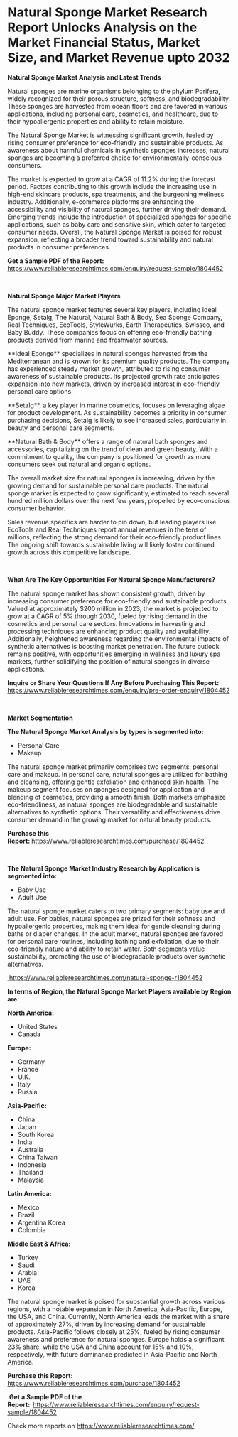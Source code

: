 <p><h1>Natural Sponge Market Research Report Unlocks Analysis on the Market Financial Status, Market Size, and Market Revenue upto 2032</h1></p><p><strong>Natural Sponge Market Analysis and Latest Trends</strong></p>
<p><p>Natural sponges are marine organisms belonging to the phylum Porifera, widely recognized for their porous structure, softness, and biodegradability. These sponges are harvested from ocean floors and are favored in various applications, including personal care, cosmetics, and healthcare, due to their hypoallergenic properties and ability to retain moisture. </p><p>The Natural Sponge Market is witnessing significant growth, fueled by rising consumer preference for eco-friendly and sustainable products. As awareness about harmful chemicals in synthetic sponges increases, natural sponges are becoming a preferred choice for environmentally-conscious consumers. </p><p>The market is expected to grow at a CAGR of 11.2% during the forecast period. Factors contributing to this growth include the increasing use in high-end skincare products, spa treatments, and the burgeoning wellness industry. Additionally, e-commerce platforms are enhancing the accessibility and visibility of natural sponges, further driving their demand. Emerging trends include the introduction of specialized sponges for specific applications, such as baby care and sensitive skin, which cater to targeted consumer needs. Overall, the Natural Sponge Market is poised for robust expansion, reflecting a broader trend toward sustainability and natural products in consumer preferences.</p></p>
<p><strong>Get a Sample PDF of the Report:&nbsp;</strong> <a href="https://www.reliableresearchtimes.com/enquiry/request-sample/1804452?utm_campaign=3355&utm_medium=2&utm_source=Github&utm_content=ia&utm_term=04042025&utm_id=natural-sponge">https://www.reliableresearchtimes.com/enquiry/request-sample/1804452</a></p>
<p>&nbsp;</p>
<p><strong>Natural Sponge Major Market Players</strong></p>
<p><p>The natural sponge market features several key players, including Ideal Eponge, Setalg, The Natural, Natural Bath & Body, Sea Sponge Company, Real Techniques, EcoTools, StyleWurks, Earth Therapeutics, Swissco, and Baby Buddy. These companies focus on offering eco-friendly bathing products derived from marine and freshwater sources.</p><p>**Ideal Eponge** specializes in natural sponges harvested from the Mediterranean and is known for its premium quality products. The company has experienced steady market growth, attributed to rising consumer awareness of sustainable products. Its projected growth rate anticipates expansion into new markets, driven by increased interest in eco-friendly personal care options.</p><p>**Setalg**, a key player in marine cosmetics, focuses on leveraging algae for product development. As sustainability becomes a priority in consumer purchasing decisions, Setalg is likely to see increased sales, particularly in beauty and personal care segments.</p><p>**Natural Bath & Body** offers a range of natural bath sponges and accessories, capitalizing on the trend of clean and green beauty. With a commitment to quality, the company is positioned for growth as more consumers seek out natural and organic options.</p><p>The overall market size for natural sponges is increasing, driven by the growing demand for sustainable personal care products. The natural sponge market is expected to grow significantly, estimated to reach several hundred million dollars over the next few years, propelled by eco-conscious consumer behavior.</p><p>Sales revenue specifics are harder to pin down, but leading players like EcoTools and Real Techniques report annual revenues in the tens of millions, reflecting the strong demand for their eco-friendly product lines. The ongoing shift towards sustainable living will likely foster continued growth across this competitive landscape.</p></p>
<p>&nbsp;</p>
<p><strong>What Are The Key Opportunities For Natural Sponge Manufacturers?</strong></p>
<p><p>The natural sponge market has shown consistent growth, driven by increasing consumer preference for eco-friendly and sustainable products. Valued at approximately $200 million in 2023, the market is projected to grow at a CAGR of 5% through 2030, fueled by rising demand in the cosmetics and personal care sectors. Innovations in harvesting and processing techniques are enhancing product quality and availability. Additionally, heightened awareness regarding the environmental impacts of synthetic alternatives is boosting market penetration. The future outlook remains positive, with opportunities emerging in wellness and luxury spa markets, further solidifying the position of natural sponges in diverse applications.</p></p>
<p><strong>Inquire or Share Your Questions If Any Before Purchasing This Report:</strong> <a href="https://www.reliableresearchtimes.com/enquiry/pre-order-enquiry/1804452?utm_campaign=3355&utm_medium=2&utm_source=Github&utm_content=ia&utm_term=04042025&utm_id=natural-sponge">https://www.reliableresearchtimes.com/enquiry/pre-order-enquiry/1804452</a></p>
<p>&nbsp;</p>
<p><strong>Market Segmentation</strong></p>
<p><strong>The Natural Sponge Market Analysis by types is segmented into:</strong></p>
<p><ul><li>Personal Care</li><li>Makeup</li></ul></p>
<p><p>The natural sponge market primarily comprises two segments: personal care and makeup. In personal care, natural sponges are utilized for bathing and cleansing, offering gentle exfoliation and enhanced skin health. The makeup segment focuses on sponges designed for application and blending of cosmetics, providing a smooth finish. Both markets emphasize eco-friendliness, as natural sponges are biodegradable and sustainable alternatives to synthetic options. Their versatility and effectiveness drive consumer demand in the growing market for natural beauty products.</p></p>
<p><strong>Purchase this Report:&nbsp;</strong><a href="https://www.reliableresearchtimes.com/purchase/1804452?utm_campaign=3355&utm_medium=2&utm_source=Github&utm_content=ia&utm_term=04042025&utm_id=natural-sponge">https://www.reliableresearchtimes.com/purchase/1804452</a></p>
<p>&nbsp;</p>
<p><strong>The Natural Sponge Market Industry Research by Application is segmented into:</strong></p>
<p><ul><li>Baby Use</li><li>Adult Use</li></ul></p>
<p><p>The natural sponge market caters to two primary segments: baby use and adult use. For babies, natural sponges are prized for their softness and hypoallergenic properties, making them ideal for gentle cleansing during baths or diaper changes. In the adult market, natural sponges are favored for personal care routines, including bathing and exfoliation, due to their eco-friendly nature and ability to retain water. Both segments value sustainability, promoting the use of biodegradable products over synthetic alternatives.</p></p>
<p><a href="https://www.reliableresearchtimes.com/natural-sponge-r1804452?utm_campaign=3355&utm_medium=2&utm_source=Github&utm_content=ia&utm_term=04042025&utm_id=natural-sponge">&nbsp;https://www.reliableresearchtimes.com/natural-sponge-r1804452</a></p>
<p><strong>In terms of Region, the Natural Sponge Market Players available by Region are:</strong></p>
<p>
    <p> <strong> North America: </strong>
        <ul>
            <li>United States</li>
            <li>Canada</li>
        </ul>
        </p> 
    <p> <strong> Europe: </strong>
        <ul>
            <li>Germany</li>
            <li>France</li>
            <li>U.K.</li>
            <li>Italy</li>
            <li>Russia</li>
        </ul>
        </p> 
    <p> <strong> Asia-Pacific: </strong>
        <ul>
            <li>China</li>
            <li>Japan</li>
            <li>South Korea</li>
            <li>India</li>
            <li>Australia</li>
            <li>China Taiwan</li>
            <li>Indonesia</li>
            <li>Thailand</li>
            <li>Malaysia</li>
        </ul>
        </p> 
    <p> <strong> Latin America: </strong>
        <ul>
            <li>Mexico</li>
            <li>Brazil</li>
            <li>Argentina Korea</li>
            <li>Colombia</li>
        </ul>
        </p> 
    <p> <strong> Middle East & Africa: </strong>
        <ul>
            <li>Turkey</li>
            <li>Saudi</li>
            <li>Arabia</li>
            <li>UAE</li>
            <li>Korea</li>
        </ul>
    </p>
    </p>
<p><p>The natural sponge market is poised for substantial growth across various regions, with a notable expansion in North America, Asia-Pacific, Europe, the USA, and China. Currently, North America leads the market with a share of approximately 27%, driven by increasing demand for sustainable products. Asia-Pacific follows closely at 25%, fueled by rising consumer awareness and preference for natural sponges. Europe holds a significant 23% share, while the USA and China account for 15% and 10%, respectively, with future dominance predicted in Asia-Pacific and North America.</p></p>
<p><strong>Purchase this Report: </strong><a href="https://www.reliableresearchtimes.com/purchase/1804452?utm_campaign=3355&utm_medium=2&utm_source=Github&utm_content=ia&utm_term=04042025&utm_id=natural-sponge">https://www.reliableresearchtimes.com/purchase/1804452</a></p>
<p>&nbsp;<strong>Get a Sample PDF of the Report:&nbsp;&nbsp;</strong><a href="https://www.reliableresearchtimes.com/enquiry/request-sample/1804452?utm_campaign=3355&utm_medium=2&utm_source=Github&utm_content=ia&utm_term=04042025&utm_id=natural-sponge">https://www.reliableresearchtimes.com/enquiry/request-sample/1804452</a></p>
<p><strong></strong></p>
<p>Check more reports on <a href="https://www.reliableresearchtimes.com/?utm_campaign=3355&utm_medium=2&utm_source=Github&utm_content=ia&utm_term=04042025&utm_id=natural-sponge">https://www.reliableresearchtimes.com/</a></p>